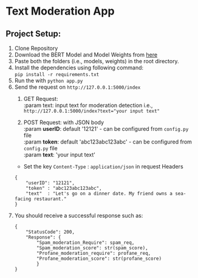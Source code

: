# Text Moderation App

## Project Setup:
1. Clone Repository
2. Download the BERT Model and Model Weights from [here](https://drive.google.com/drive/folders/1OtgUWcQxecRx-fJr2BefIjywVuV9othy?usp=drive_link)
3. Paste both the folders (i.e., models, weights) in the root directory.
4. Install the dependencies using following command:  
   `pip install -r requirements.txt`
5. Run the with `python app.py`
6. Send the request on `http://127.0.0.1:5000/index` 
   1. GET Request:  
        :param text: input text for moderation detection
        i.e., `http://127.0.0.1:5000/index?text="your input text"`

   2. POST Request: with JSON body  
         :param **userID**: default '12121' - can be configured from `config.py` file  
         :param **token**: default 'abc123abc123abc' - can be configured from `config.py` file  
         :param **text**: 'your input text'  
   - Set the key `Content-Type` : `application/json` in request Headers
   ```
   {
       "userID": "12121",
       "token" : "abc123abc123abc",
       "text"  : "Let's go on a dinner date. My friend owns a sea-facing restaurant."
   }
   ```
7. You should receive a successful response such as:  
   ```
   {
       "StatusCode": 200, 
       "Response": {
           "Spam_moderation_Require": spam_req,
           "Spam_moderation_score": str(spam_score),
           "Profane_moderation_require": profane_req,
           "Profane_moderation_score": str(profane_score)
           }
   }
    ```
   